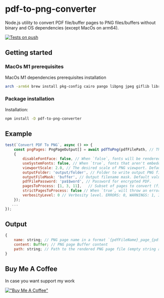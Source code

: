 # pdf-to-png-converter

Node.js utility to convert PDF file/buffer pages to PNG files/buffers without binary and OS dependencies (except MacOs on arm64).

[![Tests on push](https://github.com/dichovsky/pdf-to-png-converter/actions/workflows/test.yml/badge.svg?branch=main)](https://github.com/dichovsky/pdf-to-png-converter/actions/workflows/test.yml)

## Getting started

### MacOs M1 prerequisites

MacOs M1 dependencies prerequisites installation

```bash
arch -arm64 brew install pkg-config cairo pango libpng jpeg giflib librsvg
```

### Package installation

Installation:

```sh
npm install -D pdf-to-png-converter
```

## Example

```javascript
test(`Convert PDF To PNG`, async () => {
    const pngPages: PngPageOutput[] = await pdfToPng(pdfFilePath, // The function accepts PDF file path or a Buffer
    {
        disableFontFace: false, // When `false`, fonts will be rendered using a built-in font renderer that constructs the glyphs with primitive path commands. Default value is true.
        useSystemFonts: false, // When `true`, fonts that aren't embedded in the PDF document will fallback to a system font. Default value is false.
        viewportScale: 2.0, // The desired scale of PNG viewport. Default value is 1.0.
        outputFolder: 'output/folder', // Folder to write output PNG files. If not specified, PNG output will be available only as a Buffer content, without saving to a file.
        outputFileMask: 'buffer', // Output filename mask. Default value is 'buffer'.
        pdfFilePassword: 'pa$$word', // Password for encrypted PDF.
        pagesToProcess: [1, 3, 11],   // Subset of pages to convert (first page = 1), other pages will be skipped if specified.
        strictPagesToProcess: false // When `true`, will throw an error if specified page number in pagesToProcess is invalid, otherwise will skip invalid page. Default value is false.
        verbosityLevel: 0 // Verbosity level. ERRORS: 0, WARNINGS: 1, INFOS: 5. Default value is 0.
    });
   ...
});
```

## Output

```javascript
{
    name: string; // PNG page name in a format `{pdfFileName}_page_{pdfPageNumber}.png`,
    content: Buffer; // PNG page Buffer content
    path: string; // Path to the rendered PNG page file (empty string and if outputFilesFolder is not provided)
}
```

## Buy Me A Coffee

In case you want support my work

[!["Buy Me A Coffee"](https://www.buymeacoffee.com/assets/img/custom_images/orange_img.png)](https://buymeacoffee.com/dichovsky)
